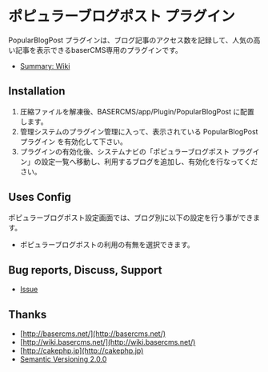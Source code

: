 # ポピュラーブログポスト プラグイン

PopularBlogPost プラグインは、ブログ記事のアクセス数を記録して、人気の高い記事を表示できるbaserCMS専用のプラグインです。

- [Summary: Wiki](https://github.com/materializing/PopularBlogPost/wiki)


## Installation

1. 圧縮ファイルを解凍後、BASERCMS/app/Plugin/PopularBlogPost に配置します。
2. 管理システムのプラグイン管理に入って、表示されている PopularBlogPost プラグイン を有効化して下さい。
3. プラグインの有効化後、システムナビの「ポピュラーブログポスト プラグイン」の設定一覧へ移動し、利用するブログを追加し、有効化を行なってください。


## Uses Config

ポピュラーブログポスト設定画面では、ブログ別に以下の設定を行う事ができます。
- ポピュラーブログポストの利用の有無を選択できます。


## Bug reports, Discuss, Support

- [Issue](https://github.com/materializing/popular_blog_post/issues)


## Thanks

- [http://basercms.net/](http://basercms.net/)
- [http://wiki.basercms.net/](http://wiki.basercms.net/)
- [http://cakephp.jp](http://cakephp.jp)
- [Semantic Versioning 2.0.0](http://semver.org/lang/ja/)
